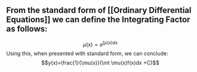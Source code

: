 ## From the standard form of [[Ordinary Differential Equations]] we can define the Integrating Factor as follows:
$$\mu(x)=e^{\int\rho(x)dx}$$
Using this, when presented with standard form, we can conclude:
$$y(x)=\frac{1}{\mu(x)}(\int \mu(x)f(x)dx +C)$$
